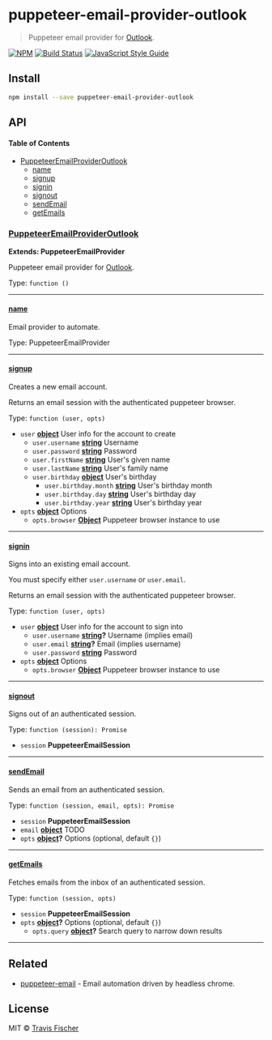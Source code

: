 # puppeteer-email-provider-outlook

> Puppeteer email provider for [Outlook](https://outlook.live.com).

[![NPM](https://img.shields.io/npm/v/puppeteer-email-provider-outlook.svg)](https://www.npmjs.com/package/puppeteer-email-provider-outlook) [![Build Status](https://travis-ci.com/transitive-bullshit/puppeteer-email.svg?branch=master)](https://travis-ci.com/transitive-bullshit/puppeteer-email) [![JavaScript Style Guide](https://img.shields.io/badge/code_style-standard-brightgreen.svg)](https://standardjs.com)

## Install

```bash
npm install --save puppeteer-email-provider-outlook
```

## API

<!-- Generated by documentation.js. Update this documentation by updating the source code. -->

#### Table of Contents

-   [PuppeteerEmailProviderOutlook](#puppeteeremailprovideroutlook)
    -   [name](#name)
    -   [signup](#signup)
    -   [signin](#signin)
    -   [signout](#signout)
    -   [sendEmail](#sendemail)
    -   [getEmails](#getemails)

### [PuppeteerEmailProviderOutlook](https://github.com/transitive-bullshit/puppeteer-email/blob/a5e0c04002d628c370d4ed7dad0e5550c749ab3b/packages/puppeteer-email-provider-outlook/index.js#L19-L167)

**Extends: PuppeteerEmailProvider**

Puppeteer email provider for [Outlook](https://outlook.live.com).

Type: `function ()`

* * *

#### [name](https://github.com/transitive-bullshit/puppeteer-email/blob/a5e0c04002d628c370d4ed7dad0e5550c749ab3b/packages/puppeteer-email-provider-outlook/index.js#L25-L27)

Email provider to automate.

Type: PuppeteerEmailProvider

* * *

#### [signup](https://github.com/transitive-bullshit/puppeteer-email/blob/a5e0c04002d628c370d4ed7dad0e5550c749ab3b/packages/puppeteer-email-provider-outlook/index.js#L49-L66)

Creates a new email account.

Returns an email session with the authenticated puppeteer browser.

Type: `function (user, opts)`

-   `user` **[object](https://developer.mozilla.org/docs/Web/JavaScript/Reference/Global_Objects/Object)** User info for the account to create
    -   `user.username` **[string](https://developer.mozilla.org/docs/Web/JavaScript/Reference/Global_Objects/String)** Username
    -   `user.password` **[string](https://developer.mozilla.org/docs/Web/JavaScript/Reference/Global_Objects/String)** Password
    -   `user.firstName` **[string](https://developer.mozilla.org/docs/Web/JavaScript/Reference/Global_Objects/String)** User's given name
    -   `user.lastName` **[string](https://developer.mozilla.org/docs/Web/JavaScript/Reference/Global_Objects/String)** User's family name
    -   `user.birthday` **[object](https://developer.mozilla.org/docs/Web/JavaScript/Reference/Global_Objects/Object)** User's birthday
        -   `user.birthday.month` **[string](https://developer.mozilla.org/docs/Web/JavaScript/Reference/Global_Objects/String)** User's birthday month
        -   `user.birthday.day` **[string](https://developer.mozilla.org/docs/Web/JavaScript/Reference/Global_Objects/String)** User's birthday day
        -   `user.birthday.year` **[string](https://developer.mozilla.org/docs/Web/JavaScript/Reference/Global_Objects/String)** User's birthday year
-   `opts` **[object](https://developer.mozilla.org/docs/Web/JavaScript/Reference/Global_Objects/Object)** Options
    -   `opts.browser` **[Object](https://developer.mozilla.org/docs/Web/JavaScript/Reference/Global_Objects/Object)** Puppeteer browser instance to use

* * *

#### [signin](https://github.com/transitive-bullshit/puppeteer-email/blob/a5e0c04002d628c370d4ed7dad0e5550c749ab3b/packages/puppeteer-email-provider-outlook/index.js#L85-L112)

Signs into an existing email account.

You must specify either `user.username` or `user.email`.

Returns an email session with the authenticated puppeteer browser.

Type: `function (user, opts)`

-   `user` **[object](https://developer.mozilla.org/docs/Web/JavaScript/Reference/Global_Objects/Object)** User info for the account to sign into
    -   `user.username` **[string](https://developer.mozilla.org/docs/Web/JavaScript/Reference/Global_Objects/String)?** Username (implies email)
    -   `user.email` **[string](https://developer.mozilla.org/docs/Web/JavaScript/Reference/Global_Objects/String)?** Email (implies username)
    -   `user.password` **[string](https://developer.mozilla.org/docs/Web/JavaScript/Reference/Global_Objects/String)** Password
-   `opts` **[object](https://developer.mozilla.org/docs/Web/JavaScript/Reference/Global_Objects/Object)** Options
    -   `opts.browser` **[Object](https://developer.mozilla.org/docs/Web/JavaScript/Reference/Global_Objects/Object)** Puppeteer browser instance to use

* * *

#### [signout](https://github.com/transitive-bullshit/puppeteer-email/blob/a5e0c04002d628c370d4ed7dad0e5550c749ab3b/packages/puppeteer-email-provider-outlook/index.js#L121-L127)

Signs out of an authenticated session.

Type: `function (session): Promise`

-   `session` **PuppeteerEmailSession** 

* * *

#### [sendEmail](https://github.com/transitive-bullshit/puppeteer-email/blob/a5e0c04002d628c370d4ed7dad0e5550c749ab3b/packages/puppeteer-email-provider-outlook/index.js#L138-L147)

Sends an email from an authenticated session.

Type: `function (session, email, opts): Promise`

-   `session` **PuppeteerEmailSession** 
-   `email` **[object](https://developer.mozilla.org/docs/Web/JavaScript/Reference/Global_Objects/Object)** TODO
-   `opts` **[object](https://developer.mozilla.org/docs/Web/JavaScript/Reference/Global_Objects/Object)?** Options (optional, default `{}`)

* * *

#### [getEmails](https://github.com/transitive-bullshit/puppeteer-email/blob/a5e0c04002d628c370d4ed7dad0e5550c749ab3b/packages/puppeteer-email-provider-outlook/index.js#L158-L166)

Fetches emails from the inbox of an authenticated session.

Type: `function (session, opts)`

-   `session` **PuppeteerEmailSession** 
-   `opts` **[object](https://developer.mozilla.org/docs/Web/JavaScript/Reference/Global_Objects/Object)?** Options (optional, default `{}`)
    -   `opts.query` **[object](https://developer.mozilla.org/docs/Web/JavaScript/Reference/Global_Objects/Object)?** Search query to narrow down results

* * *

## Related

-   [puppeteer-email](https://github.com/transitive-bullshit/puppeteer-email) - Email automation driven by headless chrome.

## License

MIT © [Travis Fischer](https://github.com/transitive-bullshit)
